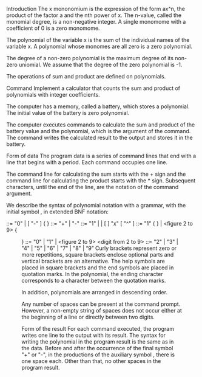 Introduction
The x mononomium is the expression of the form ax^n, the product of the factor a and the nth power of x. The n-value, called the monomial degree, is a non-negative integer. A single monomome with a coefficient of 0 is a zero monomome.

The polynomial of the variable x is the sum of the individual names of the variable x. A polynomial whose monomes are all zero is a zero polynomial.

The degree of a non-zero polynomial is the maximum degree of its non-zero uniomial. We assume that the degree of the zero polynomial is -1.

The operations of sum and product are defined on polynomials.

Command
Implement a calculator that counts the sum and product of polynomials with integer coefficients.

The computer has a memory, called a battery, which stores a polynomial. The initial value of the battery is zero polynomial.

The computer executes commands to calculate the sum and product of the battery value and the polynomial, which is the argument of the command. The command writes the calculated result to the output and stores it in the battery.

Form of data
The program data is a series of command lines that end with a line that begins with a period. Each command occupies one line.

The command line for calculating the sum starts with the + sign and the command line for calculating the product starts with the * sign. Subsequent characters, until the end of the line, are the notation of the command argument.

We describe the syntax of polynomial notation with a grammar, with the initial symbol <polynomial>, in extended BNF notation:

<multinomial> ::= "0" | [ "-" ] <one-nomian> { <operation> <one-nomian> }
<operation> ::= "+" | "-"
<one-nominal> ::= "1" | <large> | [ <large> ] "x" [ "^" <large> ]
<large> ::= "1" <digit> { <digit> } | <figure 2 to 9> { <figure> }
<digit> ::= "0" | "1" | <figure 2 to 9>
<digit from 2 to 9> ::= "2" | "3" | "4" | "5" | "6" | "7" | "8" | “9”
Curly brackets represent zero or more repetitions, square brackets enclose optional parts and vertical brackets are an alternative. The help symbols are placed in square brackets and the end symbols are placed in quotation marks. In the polynomial, the ending character corresponds to a character between the quotation marks.

In addition, polynomials are arranged in descending order.

Any number of spaces can be present at the command prompt. However, a non-empty string of spaces does not occur either at the beginning of a line or directly between two digits.

Form of the result
For each command executed, the program writes one line to the output with its result. The syntax for writing the polynomial in the program result is the same as in the data. Before and after the occurrence of the final symbol "+" or "-", in the productions of the auxiliary symbol <operation>, there is one space each. Other than that, no other spaces in the program result.
